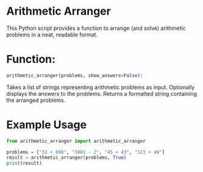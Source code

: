 # Arithmetic Arranger
This Python script provides a function to arrange (and solve) arithmetic problems in a neat, readable format.

# Function:

```python
arithmetic_arranger(problems, show_answers=False):
```
Takes a list of strings representing arithmetic problems as input.
Optionally displays the answers to the problems.
Returns a formatted string containing the arranged problems.

# Example Usage
```python
from arithmetic_arranger import arithmetic_arranger

problems = ["32 + 698", "3801 - 2", "45 + 43", "123 + 49"]
result = arithmetic_arranger(problems, True)
print(result)
```

